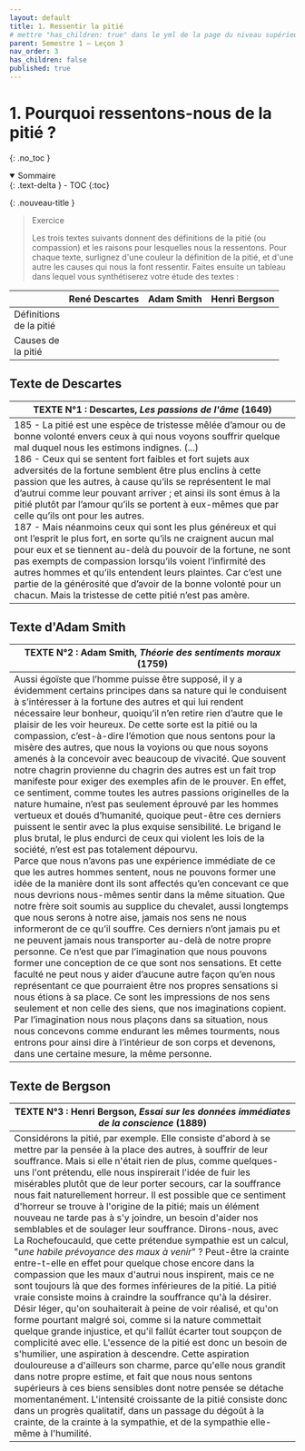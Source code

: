 ```yaml
---
layout: default
title: 1. Ressentir la pitié
# mettre "has_children: true" dans le yml de la page du niveau supérieur
parent: Semestre 1 – Leçon 3
nav_order: 3
has_children: false
published: true
---
```

# 1. Pourquoi ressentons-nous de la pitié ?
{: .no_toc }

<details open markdown="block">
  <summary>
    Sommaire
  </summary>
  {: .text-delta }
- TOC
{:toc}
</details>

{: .nouveau-title }
> Exercice 
>
>Les trois textes suivants donnent des définitions de la pitié (ou compassion) et les raisons pour lesquelles nous la ressentons. Pour chaque texte, surlignez d'une couleur la définition de la pitié, et d'une autre les causes qui nous la font ressentir. Faites ensuite un tableau dans lequel vous synthétiserez votre étude des textes :


|                               | René Descartes | Adam Smith | Henri Bergson |
| ----------------------------- | -------------- | ---------- | ------------- |
| Définitions <br />de la pitié |                |            |               |
| Causes de<br />la pitié       |                |            |               |

## Texte de Descartes

| TEXTE N°1 : Descartes, *Les passions de l'âme* (1649)        |
| ------------------------------------------------------------ |
| 185 - La pitié est une espèce de tristesse mêlée d’amour ou de bonne volonté envers ceux à qui nous voyons souffrir quelque mal duquel nous les estimons indignes. (...) <br/>186 - Ceux qui se sentent fort faibles et fort sujets aux adversités de la fortune semblent être plus enclins à cette passion que les autres, à cause qu’ils se représentent le mal d’autrui comme leur pouvant arriver ; et ainsi ils sont émus à la pitié plutôt par l’amour qu’ils se portent à eux-mêmes que par celle qu’ils ont pour les autres.<br/>187 - Mais néanmoins ceux qui sont les plus généreux et qui ont l’esprit le plus fort, en sorte qu’ils ne craignent aucun mal pour eux et se tiennent au-delà du pouvoir de la fortune, ne sont pas exempts de compassion lorsqu’ils voient l’infirmité des autres hommes et qu’ils entendent leurs plaintes. Car c’est une partie de la générosité que d’avoir de la bonne volonté pour un chacun. Mais la tristesse de cette pitié n’est pas amère. |

## Texte d'Adam Smith

| TEXTE N°2 : Adam Smith, *Théorie des sentiments moraux* (1759) |
| ------------------------------------------------------------ |
| Aussi égoïste que l’homme puisse être supposé, il y a évidemment certains principes dans sa nature qui le conduisent à s’intéresser à la fortune des autres et qui lui rendent nécessaire leur bonheur, quoiqu’il n’en retire rien d’autre que le plaisir de les voir heureux. De cette sorte est la pitié ou la compassion, c’est-à-dire l’émotion que nous sentons pour la misère des autres, que nous la voyions ou que nous soyons amenés à la concevoir avec beaucoup de vivacité. Que souvent notre chagrin provienne du chagrin des autres est un fait trop manifeste pour exiger des exemples afin de le prouver. En effet, ce sentiment, comme toutes les autres passions originelles de la nature humaine, n’est pas seulement éprouvé par les hommes vertueux et doués d’humanité, quoique peut-être ces derniers puissent le sentir avec la plus exquise sensibilité. Le brigand le plus brutal, le plus endurci de ceux qui violent les lois de la société, n’est est pas totalement dépourvu.<br/>Parce que nous n’avons pas une expérience immédiate de ce que les autres hommes sentent, nous ne pouvons former une idée de la manière dont ils sont affectés qu’en concevant ce que nous devrions nous-mêmes sentir dans la même situation. Que notre frère soit soumis au supplice du chevalet, aussi longtemps que nous serons à notre aise, jamais nos sens ne nous informeront de ce qu’il souffre. Ces derniers n’ont jamais pu et ne peuvent jamais nous transporter au-delà de notre propre personne. Ce n’est que par l’imagination que nous pouvons former une conception de ce que sont nos sensations. Et cette faculté ne peut nous y aider d’aucune autre façon qu’en nous représentant ce que pourraient être nos propres sensations si nous étions à sa place. Ce sont les impressions de nos sens seulement et non celle des siens, que nos imaginations copient. Par l’imagination nous nous plaçons dans sa situation, nous nous concevons comme endurant les mêmes tourments, nous entrons pour ainsi dire à l’intérieur de son corps et devenons, dans une certaine mesure, la même personne. |

## Texte de Bergson

| TEXTE N°3 : Henri Bergson, *Essai sur les données immédiates de la conscience* (1889) |
| ------------------------------------------------------------ |
| Considérons la pitié, par exemple. Elle consiste d'abord à se mettre par la pensée à la place des autres, à souffrir de leur souffrance. Mais si elle n'était rien de plus, comme quelques-uns l'ont prétendu, elle nous inspirerait l'idée de fuir les misérables plutôt que de leur porter secours, car la souffrance nous fait naturellement horreur. Il est possible que ce sentiment d'horreur se trouve à l'origine de la pitié; mais un élément nouveau ne tarde pas à s'y joindre, un besoin d'aider nos semblables et de soulager leur souffrance. Dirons-nous, avec La Rochefoucauld, que cette prétendue sympathie est un calcul, "*une habile prévoyance des maux à venir*" ? Peut-être la crainte entre-t-elle en effet pour quelque chose encore dans la compassion que les maux d'autrui nous inspirent, mais ce ne sont toujours là que des formes inférieures de la pitié. La pitié vraie consiste moins à craindre la souffrance qu'à la désirer. Désir léger, qu'on souhaiterait à peine de voir réalisé, et qu'on forme pourtant malgré soi, comme si la nature commettait quelque grande injustice, et qu'il fallût écarter tout soupçon de complicité avec elle. L'essence de la pitié est donc un besoin de s'humilier, une aspiration à descendre. Cette aspiration douloureuse a d'ailleurs son charme, parce qu'elle nous grandit dans notre propre estime, et fait que nous nous sentons supérieurs à ces biens sensibles dont notre pensée se détache momentanément. L'intensité croissante de la pitié consiste donc dans un progrès qualitatif, dans un passage du dégoût à la crainte, de la crainte à la sympathie, et de la sympathie elle-même à l'humilité. |